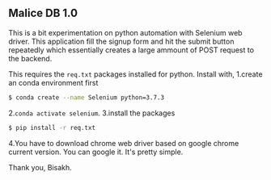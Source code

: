 ## Malice DB 1.0
This is a bit experimentation on python automation with Selenium web driver.
This application fill the signup form and hit the submit button repeatedly which essentially creates a large ammount of POST request to the backend.

This requires the `req.txt` packages installed for python.
Install with,
1.create an conda environment first
```bash
$ conda create --name Selenium python=3.7.3
```
2.`conda activate selenium`.
3.install the packages
```bash
$ pip install -r req.txt
```
4.You have to download chrome web driver based on google chrome current version.
You can google it. It's pretty simple.

Thank you,
Bisakh.
